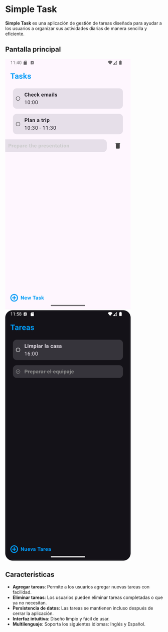 # Simple Task

**Simple Task** es una aplicación de gestión de tareas diseñada para ayudar a los usuarios a organizar sus actividades diarias de manera sencilla y eficiente.

## Pantalla principal

![Pantalla principal de la aplicación modo claro](https://raw.githubusercontent.com/ErikMobileDev/Simple-Task-Android/refs/heads/main/images/Simple-Task-Light.png)![Pantalla principal de la aplicación modo oscuro](https://raw.githubusercontent.com/ErikMobileDev/Simple-Task-Android/refs/heads/main/images/Simple-Task-Dark.png)

## Características

- **Agregar tareas**: Permite a los usuarios agregar nuevas tareas con facilidad.
- **Eliminar tareas**: Los usuarios pueden eliminar tareas completadas o que ya no necesitan.
- **Persistencia de datos**: Las tareas se mantienen incluso después de cerrar la aplicación.
- **Interfaz intuitiva**: Diseño limpio y fácil de usar.
- **Multilenguaje**: Soporta los siguientes idiomas: Inglés y Español.
